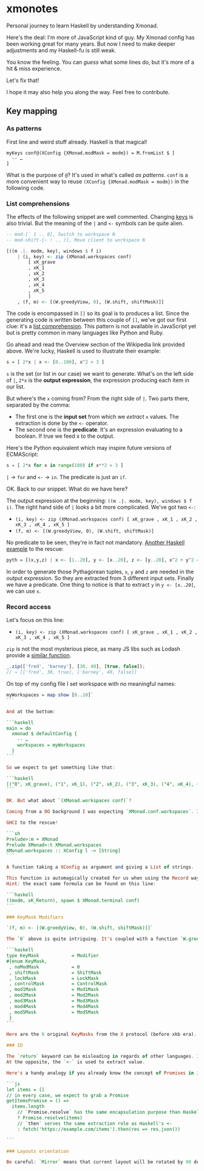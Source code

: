 # xmonotes

Personal journey to learn Haskell by understanding Xmonad.

Here's the deal: I'm more of JavaScript kind of guy. My Xmonad config has been working great for many years.
But now I need to make deeper adjustments and my Haskell-fu is still weak.

You know the feeling. You can *guess* what some lines do, but it's more of a hit & miss experience.

Let's fix that!

I hope it may also help you along the way. Feel free to contribute.

## Key mapping

### As patterns

First line and weird stuff already. Haskell is that magical!

```
myKeys conf@(XConfig {XMonad.modMask = modm}) = M.fromList $ [
  -- …
]
```

What is the purpose of `@`? It's used in what's called *as patterns*. `conf` is a more convenient way to reuse `(XConfig {XMonad.modMask = modm})` in the following code.

### List comprehensions

The effects of the following snippet are well commented.
Changing [keys](https://github.com/Delapouite/xkb-walkthrough) is also trivial. But the meaning of the `|` and `<-` symbols can be quite alien.

```haskell
-- mod-[` 1 .. 0], Switch to workspace N
-- mod-shift-[~ ! .. )], Move client to workspace N

[((m .|. modm, key), windows $ f i)
    | (i, key) <- zip (XMonad.workspaces conf)
        [ xK_grave
        , xK_1
        , xK_2
        , xK_3
        , xK_4
        , xK_5
        ]
    , (f, m) <- [(W.greedyView, 0), (W.shift, shiftMask)]]
```

The code is encompassed in `[]` so its goal is to produces a list.  Since the
generating code is written between this couple of `[]`, we've got our first
clue: it's a [list comprehension](https://en.wikipedia.org/wiki/List_comprehension).
This pattern is not available in JavaScript yet but is pretty common in many languages like
Python and Ruby.

Go ahead and read the Overview section of the Wikipedia link provided above.
We're lucky, Haskell is used to illustrate their example:

```haskell
s = [ 2*x | x <- [0..100], x^2 > 3 ]
```

`s` is the set (or list in our case) we want to generate. What's on the left side of `|`, `2*x` is the **output expression**, the expression producing each item in our list.

But where's the `x` coming from? From the right side of `|`. Two parts there, separated by the comma:
- The first one is the **input set** from which we *extract* `x` values.
The extraction is done by the `<-` operator.
- The second one is the **predicate**. It's an expression evaluating to a boolean. If true we feed x to the output.

Here's the Python equivalent which may inspire future versions of ECMAScript:

```python
s = [ 2*x for x in range(100) if x**2 > 3 ]
```

`|` → `for` and `<-` → `in`. The predicate is just an `if`.

OK. Back to our snippet. What do we have here?

The output expression at the beginning: `((m .|. modm, key), windows $ f i)`.
The right hand side of `|` looks a bit more complicated. We've got two `<-`:
- `(i, key) <- zip (XMonad.workspaces conf) [ xK_grave , xK_1 , xK_2 , xK_3 , xK_4 , xK_5 ]`
- `(f, m) <- [(W.greedyView, 0), (W.shift, shiftMask)]`

No predicate to be seen, they're in fact not mandatory. [Another Haskell example](https://en.wikipedia.org/wiki/Comparison_of_programming_languages_(list_comprehension)) to the rescue:

```haskell
pyth = [(x,y,z) | x <- [1..20], y <- [x..20], z <- [y..20], x^2 + y^2 == z^2]
```

In order to generate those Pythagorean tuples, `x`, `y` and `z` are needed in the output expression. So they are extracted from 3 different input sets. Finally we have a predicate.
One thing to notice is that to extract `y` in `y <- [x..20]`, we can use `x`.

### Record access

Let's focus on this line:

- `(i, key) <- zip (XMonad.workspaces conf) [ xK_grave , xK_1 , xK_2 , xK_3 , xK_4 , xK_5 ]`

`zip` is not the most mysterious piece, as many JS libs such as Lodash provide a [similar function](https://lodash.com/docs#zip).

```js
_.zip(['fred', 'barney'], [30, 40], [true, false]);
// → [['fred', 30, true], ['barney', 40, false]]
```

On top of my config file I set workspace with no meaningful names:

````haskell
myWorkspaces = map show [0..10]`
```

And at the bottom:

```haskell
main = do
  xmonad $ defaultConfig {
    -- …
    workspaces = myWorkspaces
  }
```

So we expect to get something like that:

```haskell
[("0", xK_grave), ("1", xK_1), ("2", xK_2), ("3", xK_3), ("4", xK_4), ("5", xK_5)]
```

OK. But what about `(XMonad.workspaces conf)`?

Coming from a OO background I was expecting `XMonad.conf.workspaces`. I tried to `grep` the whole XMonad code without any success on where the magic could happen.

GHCI to the rescue!

```sh
Prelude>:m + XMonad
Prelude XMonad>:t XMonad.workspaces
XMonad.workspaces :: XConfig l -> [String]
```

A function taking a XConfig as argument and giving a List of strings.

This function is automagically created for us when using the Record way to declare data types as described in this chapter of [LYHGG](http://learnyouahaskell.com/making-our-own-types-and-typeclasses#record-syntax). It is attached to XMonad by the game of re-exports.
Hint: the exact same formula can be found on this line:

```haskell
((modm, xK_Return), spawn $ XMonad.terminal conf)
```

### KeyMask Modifiers

`(f, m) <- [(W.greedyView, 0), (W.shift, shiftMask)]]`

The `0` above is quite intriguing. It's coupled with a function `W.greedyView`. In the other tuple of the list, the function `W.shift` is this time coupled with an explicit `shiftMask`. What could be the real name of the `0` mask? Let's visit the `Grawphics.X11` module which is needed by XMonad. This [Types.hs file](https://github.com/xmonad/X11/blob/master/Graphics/X11/Types.hsc) has an interesting part:

```haskell
type KeyMask            = Modifier
#{enum KeyMask,
 , noModMask            = 0
 , shiftMask            = ShiftMask
 , lockMask             = LockMask
 , controlMask          = ControlMask
 , mod1Mask             = Mod1Mask
 , mod2Mask             = Mod2Mask
 , mod3Mask             = Mod3Mask
 , mod4Mask             = Mod4Mask
 , mod5Mask             = Mod5Mask
 }
```

Here are the 8 original KeyMasks from the X protocol (before xkb era). `0` is just a shorter way to write `noModMask`. `shiftMask` could have been written `1` but the result would have been even harder to decipher. Those masks are then used in a OR bitwise operation with the `.|.` operator.

### IO

The `return` keyword can be misleading in regards of other languages. In Haskell it's found in `do` blocks where IO steps are described. The goal of this construct is to encapsulate a normal value into a IO one.
At the opposite, the `<-` is used to extract value.

Here's a handy analogy if you already know the concept of Promises in JavaScript :

```js
let items = []
// in every case, we expect to grab a Promise
getItemsPromise = () =>
  items.length
    // `Promise.resolve` has the same encapsulation purpose than Haskell's return
    ? Promise.resolve(items)
    // `then` serves the same extraction role as Haskell's <-
    : fetch('https://example.com/items').then(res => res.json())

```

### Layouts orientation

Be careful: `Mirror` means that current layout will be rotated by 90 degrees. To have a true mirror effect horizontally or vertically, `XMonad.Layout.Reflect` should be used.
